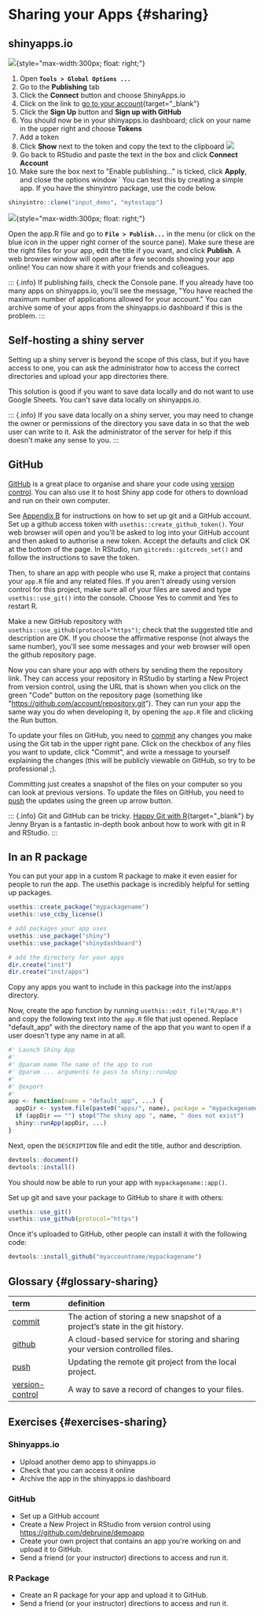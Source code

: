 # Sharing your Apps {#sharing}

## shinyapps.io

![](images/saio_connect.png){style="max-width:300px; float: right;"}

1. Open **`Tools > Global Options ...`**
2. Go to the **Publishing** tab 
3. Click the **Connect** button and choose ShinyApps.io
4. Click on the link to [go to your account](https://www.shinyapps.io/){target="_blank"}
5. Click the **Sign Up** button and **Sign up with GitHub** 
6. You should now be in your shinyapps.io dashboard; click on your name in the upper right and choose **Tokens**
7. Add a token
8. Click **Show** next to the token and copy the text to the clipboard
    ![](images/saio_secret.png)
9. Go back to RStudio and paste the text in the box and click **Connect Account**
10. Make sure the box next to "Enable publishing..." is ticked, click **Apply**, and close the options window
˙
You can test this by creating a simple app. If you have the shinyintro package, use the code below.


```r
shinyintro::clone("input_demo", "mytestapp")
```

![](images/saio_publish.png){style="max-width:300px; float: right;"}

Open the app.R file and go to **`File > Publish...`** in the menu (or click on the blue icon in the upper right corner of the source pane). Make sure these are the right files for your app, edit the title if you want, and click **Publish**. A web browser window will open after a few seconds showing your app online! You can now share it with your friends and colleagues.

::: {.info}
If publishing fails, check the Console pane. If you already have too many apps on shinyapps.io, you'll see the message, "You have reached the maximum number of applications allowed for your account." You can archive some of your apps from the shinyapps.io dashboard if this is the problem.
:::

## Self-hosting a shiny server

Setting up a shiny server is beyond the scope of this class, but if you have access to one, you can ask the administrator how to access the correct directories and upload your app directories there.

This solution is good if you want to save data locally and do not want to use Google Sheets. You can't save data locally on shinyapps.io.

::: {.info}
If you save data locally on a shiny server, you may need to change the owner or permissions of the directory you save data in so that the web user can write to it. Ask the administrator of the server for help if this doesn't make any sense to you.
:::

## GitHub

<a class='glossary' target='_blank' title='A cloud-based service for storing and sharing your version controlled files.' href='https://psyteachr.github.io/glossary/g#github'>GitHub</a> is a great place to organise and share your code using <a class='glossary' target='_blank' title='A way to save a record of changes to your files.' href='https://psyteachr.github.io/glossary/v#version-control'>version control</a>. You can also use it to host Shiny app code for others to download and run on their own computer.

See [Appendix B](#setup-git) for instructions on how to set up git and a GitHub account. Set up a github access token with `usethis::create_github_token()`. Your web browser will open and you'll be asked to log into your GitHub account and then asked to authorise a new token. Accept the defaults and click OK at the bottom of the page. In RStudio, run `gitcreds::gitcreds_set()` and follow the instructions to save the token.

Then, to share an app with people who use R, make a project that contains your `app.R` file and any related files. If you aren't already using version control for this project, make sure all of your files are saved and type `usethis::use_git()` into the console. Choose Yes to commit and Yes to restart R.

Make a new GitHub repository with `usethis::use_github(protocol="https")`; check that the suggested title and description are OK. If you choose the affirmative response (not always the same number), you'll see some messages and your web browser will open the github repository page.

Now you can share your app with others by sending them the repository link. They can access your repository in RStudio by starting a New Project from version control, using the URL that is shown when you click on the green "Code" button on the repository page (something like "https://github.com/account/repository.git"). They can run your app the same way you do when developing it, by opening the `app.R` file and clicking the Run button.

To update your files on GitHub, you need to <a class='glossary' target='_blank' title='The action of storing a new snapshot of a project’s state in the git history.' href='https://psyteachr.github.io/glossary/c#commit'>commit</a> any changes you make using the Git tab in the upper right pane. Click on the checkbox of any files you want to update, click "Commit", and write a message to yourself explaining the changes (this will be publicly viewable on GitHub, so try to be professional ;). 

Committing just creates a snapshot of the files on your computer so you can look at previous versions. To update the files on GitHub, you need to <a class='glossary' target='_blank' title='Updating the remote git project from the local project.' href='https://psyteachr.github.io/glossary/p#push'>push</a> the updates using the green up arrow button.

::: {.info}
Git and GitHub can be tricky. [Happy Git with R](https://happygitwithr.com/){target="_blank"} by Jenny Bryan is a fantastic in-depth book anbout how to work with git in R and RStudio.
:::

## In an R package

You can put your app in a custom R package to make it even easier for people to run the app. The usethis package is incredibly helpful for setting up packages.


```r
usethis::create_package("mypackagename")
usethis::use_ccby_license()

# add packages your app uses
usethis::use_package("shiny")
usethis::use_package("shinydashboard")

# add the directory for your apps
dir.create("inst")
dir.create("inst/apps")
```


Copy any apps you want to include in this package into the inst/apps directory. 

Now, create the app function by running `usethis::edit_file("R/app.R")` and copy the following text into the `app.R` file that just opened. Replace "default_app" with the directory name of the app that you want to open if a user doesn't type any name in at all.


```r
#' Launch Shiny App
#'
#' @param name The name of the app to run
#' @param ... arguments to pass to shiny::runApp
#'
#' @export
#'
app <- function(name = "default_app", ...) {
  appDir <- system.file(paste0("apps/", name), package = "mypackagename")
  if (appDir == "") stop("The shiny app ", name, " does not exist")
  shiny::runApp(appDir, ...)
}
```


Next, open the `DESCRIPTION` file and edit the title, author and description. 


```r
devtools::document()
devtools::install()
```

You should now be able to run your app with `mypackagename::app()`.

Set up git and save your package to GitHub to share it with others:


```r
usethis::use_git()
usethis::use_github(protocol="https")
```

Once it's uploaded to GitHub, other people can install it with the following code:


```r
devtools::install_github("myaccountname/mypackagename")
```





## Glossary {#glossary-sharing}



|term                                                                                                                  |definition                                                                    |
|:---------------------------------------------------------------------------------------------------------------------|:-----------------------------------------------------------------------------|
|<a class='glossary' target='_blank' href='https://psyteachr.github.io/glossary/c#commit'>commit</a>                   |The action of storing a new snapshot of a project’s state in the git history. |
|<a class='glossary' target='_blank' href='https://psyteachr.github.io/glossary/g#github'>github</a>                   |A cloud-based service for storing and sharing your version controlled files.  |
|<a class='glossary' target='_blank' href='https://psyteachr.github.io/glossary/p#push'>push</a>                       |Updating the remote git project from the local project.                       |
|<a class='glossary' target='_blank' href='https://psyteachr.github.io/glossary/v#version-control'>version-control</a> |A way to save a record of changes to your files.                              |




## Exercises {#exercises-sharing}

### Shinyapps.io

* Upload another demo app to shinyapps.io
* Check that you can access it online
* Archive the app in the shinyapps.io dashboard

### GitHub

* Set up a GitHub account
* Create a New Project in RStudio from version control using <https://github.com/debruine/demoapp>
* Create your own project that contains an app you're working on and upload it to GitHub. 
* Send a friend (or your instructor) directions to access and run it.

### R Package

* Create an R package for your app and upload it to GitHub.
* Send a friend (or your instructor) directions to access and run it.







